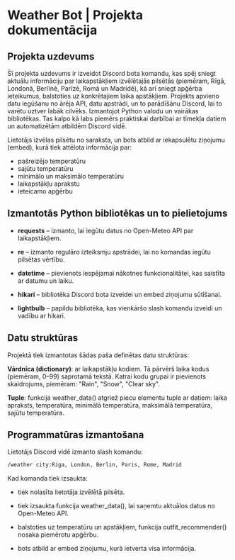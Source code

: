 # Weather Bot | Projekta dokumentācija


## Projekta uzdevums

Šī projekta uzdevums ir izveidot Discord bota komandu, kas spēj sniegt aktuālu informāciju par laikapstākļiem izvēlētajās pilsētās (piemēram, Rīgā, Londonā, Berlīnē, Parīzē, Romā un Madridē), kā arī sniegt apģērba ieteikumus, balstoties uz konkrētajiem laika apstākļiem. Projekts apvieno datu iegūšanu no ārēja API, datu apstrādi, un to parādīšānu Discord, lai to varētu uztver labāk cilvēks. Izmantojot Python valodu un vairākas bibliotēkas. Tas kalpo kā labs piemērs praktiskai darbībai ar tīmekļa datiem un automatizētām atbildēm Discord vidē.

Lietotājs izvēlas pilsētu no saraksta, un bots atbild ar iekapsulētu ziņojumu (embed), kurā tiek attēlota informācija par:
 - pašreizējo temperatūru
 - sajūtu temperatūru
 - minimālo un maksimālo temperatūru
 - laikapstākļu aprakstu
 - ieteicamo apģērbu

## Izmantotās Python bibliotēkas un to pielietojums

 - **requests** – izmanto, lai iegūtu datus no Open-Meteo API par laikapstākļiem.

 - **re** – izmanto regulāro izteiksmju apstrādei, lai no komandas iegūtu pilsētas vērtību.

 - **datetime** – pievienots iespējamai nākotnes funkcionalitātei, kas saistīta ar datumu un laiku.

 - **hikari** – bibliotēka Discord bota izveidei un embed ziņojumu sūtīšanai.

 - **lightbulb** – papildu bibliotēka, kas vienkāršo slash komandu izveidi un vadību ar hikari.

## Datu struktūras

Projektā tiek izmantotas šādas paša definētas datu struktūras:

**Vārdnīca (dictionary)**: ar laikapstākļu kodiem. Tā pārvērš laika kodus (piemēram, 0–99) saprotamā tekstā. Katrai kodu grupai ir pievienots skaidrojums, piemēram: "Rain", "Snow", "Clear sky".

**Tuple**: funkcija weather_data() atgriež piecu elementu tuple ar datiem: laika apraksts, temperatūra, minimālā temperatūra, maksimālā temperatūra, sajūtu temperatūra.

## Programmatūras izmantošana

Lietotājs Discord vidē izmanto slash komandu:

```bash
/weather city:Riga, London, Berlin, Paris, Rome, Madrid
```

Kad komanda tiek izsaukta:
- tiek nolasīta lietotāja izvēlētā pilsēta.

- tiek izsaukta funkcija weather_data(), lai saņemtu aktuālos datus no Open-Meteo API.

- balstoties uz temperatūru un apstākļiem, funkcija outfit_recommender() nosaka piemērotu apģērbu.

- bots atbild ar embed ziņojumu, kurā ietverta visa informācija.

